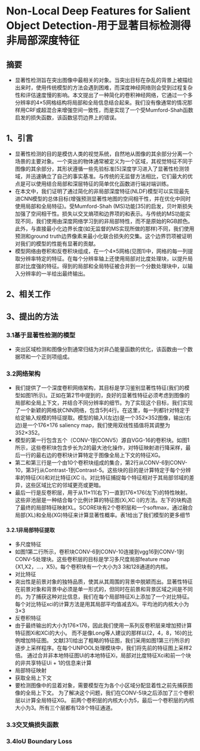 # Non-Local Deep Features for Salient Object Detection-用于显著目标检测得非局部深度特征
## 摘要
- 显著性检测旨在突出图像中最相关的对象。当突出目标在杂乱的背景上被描绘出来时，使用传统模型的方法会遇到困难，而深度神经网络则会受到过程复杂性和评估速度慢的影响。本文提出了一种简化的卷积神经网络，它通过一个多分辨率的4×5网格结构将局部和全局信息结合起来。我们没有像通常的情况那样用CRF或超混合来增强空间一致性，而是实现了一个受Mumford-Shah函数启发的损失函数，该函数惩罚边界上的错误。
## 1、引言
- 显著性检测的目的是模仿人类的视觉系统，自然地从图像的其余部分分离一个场景的主要对象。一个突出的物体通常被定义为一个区域，其视觉特征不同于图像的其余部分，其形状遵循一些先验标准[5]深度学习进入了显著性检测领域，并迅速确立了自己的事实基准。与传统的无监督方法相比，它们最大的优点是可以使用结合局部和深层特征的简单优化函数进行端对端训练。
- 在本文中，我们证明了通过简化的非局部深度特征(NLDF)模型可以实现最先进CNN模型的总体目标(增强预测显著性地图的空间相干性，并在优化中同时使用局部和全局特征)。受Mumford-Shah (MS)功能[35]的启发，贝叶斯损失加强了空间相干性。损失以交叉熵项和边界项的和表示。与传统的MS功能实现不同，我们使用由深度网络学习到的非局部特性，而不是原始的RGB颜色。此外，与直接最小化边界长度(如无监督的MS实现所做的那样)不同，我们使用预测和ground truth边界像素来最小化联合损失的交集。这个边界罚项被证明对我们的模型的性能有显著的贡献。
- 模型网络由卷积和反卷积块组成，在一个4×5网格(见图1)中，网格的每一列提取分辨率特定的特征。在每个分辨率轴上还使用局部对比度处理块，以提升局部对比度强的特征。得到的局部和全局特征被合并到一个分数处理块中，以输入分辨率的一半给出最终输出。
## 2、相关工作
## 3、提出的方法
### 3.1基于显著性检测的模型
- 突出区域检测和图像分割通常归结为对非凸能量函数的优化，该函数由一个数据项和一个正则项组成。
### 3.2网络架构
- 我们提供了一个深度卷积网络架构，其目标是学习鉴别显著性特征(我们的模型如图1所示)。正如在第2节中提到的，良好的显著性特征必须考虑到图像的局部和全局上下文，并结合不同分辨率的细节。为了实现这个目标，我们实现了一个新颖的网格状CNN网络，包含5列4行。在这里，每一列都针对特定于给定输入规模的特征提取。模型的输入I(左边)是一个352×352图像，输出(右边)是一个176×176 saliency map，我们使用双线性插值将其调整为352×352。
- 模型的第一行包含五个（CONV-1到CONV5）源自VGG-16的卷积块。如图1所示，这些卷积块包含步长为2的最大池化操作，对特征映射进行降采样，最后一行的最右边的卷积块计算特定于图像全局上下文的特征XG。
- 第二和第三行是一个由10个卷积块组成的集合，第2行从CONV-6到CONV-10，第3行从Contrast-1到Contrast-5。这些块的目的是计算特定于每个分辨率的特征(Xi)和对比特征(XC i)。对比特征捕捉每个特征相对于其局部邻域的差异，这些区域比它的邻域更亮或更暗。
- 最后一行是反卷积层，用于从11×11(右下)一直到176×176(左下)的特性映射。这些非池层是一种结合每个比例计算的特征图(Xi,XC i)的方法。左下的块构造了最终的局部特征映射XL。SCORE块有2个卷积层和一个softmax，通过融合局部(XL)和全局(XG)特征来计算显著性概率。表1给出了我们模型的更多细节
#### 3.2.1非局部特征提取
- 多尺度特征
- 如图1第二行所示，卷积块CONV-6到CONV-10连接到vgg16到CONV-1到CONV-5处理块。这些卷积层的目标是学习多尺度局部feature map {X1,X2，…，X5}。每个卷积块有一个大小为3 3和128通道的内核。
- 对比特征
- 突出性是前景对象的独特品质，使其从其周围的背景中脱颖而出。显著性特征在前景对象和背景中必须是单一形式的，但同时在前景和背景区域之间是不同的。为了捕获这种对比信息，我们在每个局部特征Xi上添加了一个对比特征。每个对比特征xci的计算方法是用其局部平均值减去Xi。平均池的内核大小为3×3 
- 反卷积特征
- 由于最终输出的大小为176×176，因此我们使用一系列反卷积层来增加预计算特征图Xi和XCi的大小。 而不是像Long等人建议的那样以{2，4，8，16}的比例增加特征图。 文献[31]给出了粗略的特征图，我们采用如图1第三行所示的逐步上采样程序。在每个UNPOOL处理模块中，我们将先前的特征图上采样2倍。 通过合并非本地特征图Ui的本地特征Xi，局部对比度特征Xci和前一个块的非共享特征Ui + 1的信息来计算
- 局部特征映射
- 获取全局上下文
- 要检测图像中的显着对象，需要模型在为各个小区域分配显着性之前先捕获图像的全局上下文。 为了解决这个问题，我们在CONV-5块之后添加了三个卷积层以计算全局特征XG。 前两个卷积层的内核大小为5，最后一个卷积层的内核大小为3。所有三个层都有128个特征通道。
### 3.3交叉熵损失函数
### 3.4IoU Boundary Loss
